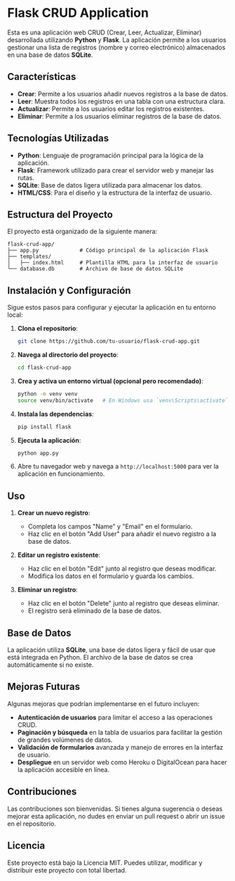 
# Flask CRUD Application

Esta es una aplicación web CRUD (Crear, Leer, Actualizar, Eliminar) desarrollada utilizando **Python** y **Flask**. La aplicación permite a los usuarios gestionar una lista de registros (nombre y correo electrónico) almacenados en una base de datos **SQLite**.

## Características

- **Crear**: Permite a los usuarios añadir nuevos registros a la base de datos.
- **Leer**: Muestra todos los registros en una tabla con una estructura clara.
- **Actualizar**: Permite a los usuarios editar los registros existentes.
- **Eliminar**: Permite a los usuarios eliminar registros de la base de datos.

## Tecnologías Utilizadas

- **Python**: Lenguaje de programación principal para la lógica de la aplicación.
- **Flask**: Framework utilizado para crear el servidor web y manejar las rutas.
- **SQLite**: Base de datos ligera utilizada para almacenar los datos.
- **HTML/CSS**: Para el diseño y la estructura de la interfaz de usuario.

## Estructura del Proyecto

El proyecto está organizado de la siguiente manera:
```
flask-crud-app/
├── app.py             # Código principal de la aplicación Flask
├── templates/
│   ├── index.html     # Plantilla HTML para la interfaz de usuario
└── database.db        # Archivo de base de datos SQLite
```

## Instalación y Configuración

Sigue estos pasos para configurar y ejecutar la aplicación en tu entorno local:

1. **Clona el repositorio**:
   ```bash
   git clone https://github.com/tu-usuario/flask-crud-app.git
   ```

2. **Navega al directorio del proyecto**:
   ```bash
   cd flask-crud-app
   ```

3. **Crea y activa un entorno virtual (opcional pero recomendado)**:
   ```bash
   python -m venv venv
   source venv/bin/activate   # En Windows usa `venv\Scripts\activate`
   ```

4. **Instala las dependencias**:
   ```bash
   pip install flask
   ```

5. **Ejecuta la aplicación**:
   ```bash
   python app.py
   ```

6. Abre tu navegador web y navega a `http://localhost:5000` para ver la aplicación en funcionamiento.

## Uso

1. **Crear un nuevo registro**:
   - Completa los campos "Name" y "Email" en el formulario.
   - Haz clic en el botón "Add User" para añadir el nuevo registro a la base de datos.

2. **Editar un registro existente**:
   - Haz clic en el botón "Edit" junto al registro que deseas modificar.
   - Modifica los datos en el formulario y guarda los cambios.

3. **Eliminar un registro**:
   - Haz clic en el botón "Delete" junto al registro que deseas eliminar.
   - El registro será eliminado de la base de datos.

## Base de Datos

La aplicación utiliza **SQLite**, una base de datos ligera y fácil de usar que está integrada en Python. El archivo de la base de datos se crea automáticamente si no existe.

## Mejoras Futuras

Algunas mejoras que podrían implementarse en el futuro incluyen:
- **Autenticación de usuarios** para limitar el acceso a las operaciones CRUD.
- **Paginación y búsqueda** en la tabla de usuarios para facilitar la gestión de grandes volúmenes de datos.
- **Validación de formularios** avanzada y manejo de errores en la interfaz de usuario.
- **Despliegue** en un servidor web como Heroku o DigitalOcean para hacer la aplicación accesible en línea.

## Contribuciones

Las contribuciones son bienvenidas. Si tienes alguna sugerencia o deseas mejorar esta aplicación, no dudes en enviar un pull request o abrir un issue en el repositorio.

## Licencia

Este proyecto está bajo la Licencia MIT. Puedes utilizar, modificar y distribuir este proyecto con total libertad.
